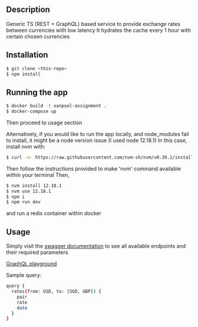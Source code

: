 ## Description

Generic TS (REST + GraphQL) based service to provide exchange rates between currencies with low latency
It hydrates the cache every 1 hour with certain chosen currencies

## Installation

```bash
$ git clone <this-repo>
$ npm install
```

## Running the app

```bash
$ docker build -t xanpool-assignment .
$ docker-compose up
```

Then proceed to usage section

Alternatively, if you would like to run the app locally, and node_modules fail to install, it might be a node version issue (I used node 12.18.1)
In this case, install nvm with:

```bash
$ curl -o- https://raw.githubusercontent.com/nvm-sh/nvm/v0.39.1/install.sh | bash
```

Then follow the instructions provided to make 'nvm' command available within your terminal
Then,

```bash
$ nvm install 12.18.1
$ nvm use 12.18.1
$ npm i
$ npm run dev
```

and run a redis container within docker

## Usage

Simply visit the [swagger documentation](http://localhost:3000/documentation) to see all available endpoints and their required parameters

[GraphQL playground](http://localhost:3000/graphql)

Sample query:

```bash
query {
  rates(from: USD, to: [SGD, GBP]) {
    pair
    rate
    date
  }
}
```
